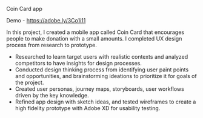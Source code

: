 Coin Card app

Demo - https://adobe.ly/3Co1i11

In this project, I created a mobile app called Coin Card that encourages people to make donation with a small amounts. I completed UX design process from research to prototype.

- Researched to learn target users with realistic contexts and analyzed competitors to have insights for design processes.
- Conducted design thinking process from identifying user paint points and opportunities, and brainstorming ideations to prioritize it for goals of the project.
- Created user personas, journey maps, storyboards, user workflows driven by the key knowledge.
- Refined app design with sketch ideas, and tested wireframes to create a high fidelity prototype with Adobe XD for usability testing.
